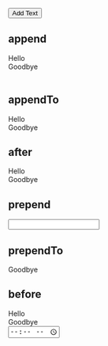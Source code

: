 
<!doctype html>
<html>

<head>
   <title>jQuery-add-elements</title>
   <script src="https://www.tutorialspoint.com/jquery/jquery-3.6.0.js"></script>
   <script>
      $(document).ready(function () {
         $("button").click(function () {
            $(".inner").append("<h3>Elements</h3>");
            $("<p>append</p>").appendTo(".content");
            $(".content-2").after("<button>after</button>");
            $(".content-3").prepend("<p>prepend</p>");
            $("<p>san</p>").prependTo(".content-4");
            $(".content-5").before("<p>Zara</p>");

         });
      });
   </script>
</head>

<body>

   <button>Add Text</button>

   <div class="container">
      <h2> append</h2>
      <div class="inner">Hello</div>
      <div class="inner">Goodbye</div>
   </div>
   <br>

   <div class="container">
      <h2>appendTo</h2>
      <div class="content">Hello</div>
      <div class="content">Goodbye</div>
   </div>

   <h2>after</h2>
   <div class="content-2">Hello</div>
   <div class="content-2">Goodbye</div>

   <h2>prepend</h2>
   <input class="content-3" test="this is test" type="text" name="txtname" data-address="wayanad kerala">


   <h2>prependTo</h2>
   <!-- <input class="content-4" test="this is test" type="password" name="txtname" data-address="wayanad kerala"> -->
   <div class="content-4">Goodbye</div>

   <h2>before</h2>
   <div class="inner">Hello</div>
   <div class="inner">Goodbye</div>
   <input class="content-5" test="this is test" type="time" name="txtname" data-address="wayanad kerala">


</body>

</html>
